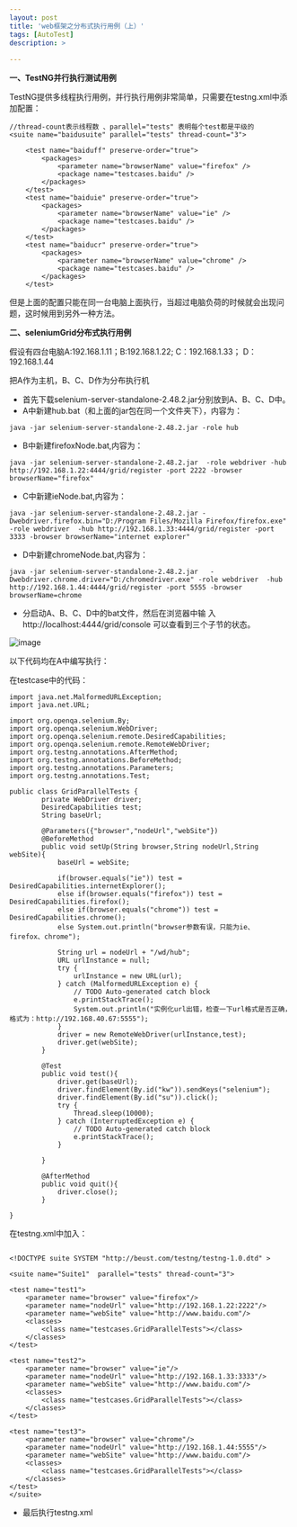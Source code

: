 ```yaml
---
layout: post
title: 'web框架之分布式执行用例（上）'
tags: [AutoTest]
description: >
  
---
```

**一、TestNG并行执行测试用例**

TestNG提供多线程执行用例，并行执行用例非常简单，只需要在testng.xml中添加配置：

```
//thread-count表示线程数 、parallel="tests" 表明每个test都是平级的
<suite name="baidusuite" parallel="tests" thread-count="3">

    <test name="baiduff" preserve-order="true">
		<packages>
		    <parameter name="browserName" value="firefox" />
		    <package name="testcases.baidu" />
		</packages>
	</test> 
	<test name="baiduie" preserve-order="true">
		<packages>
		    <parameter name="browserName" value="ie" />
		    <package name="testcases.baidu" />
		</packages>
	</test>
	<test name="baiducr" preserve-order="true">
		<packages>
		    <parameter name="browserName" value="chrome" />
		    <package name="testcases.baidu" />
		</packages>
	</test>
```
但是上面的配置只能在同一台电脑上面执行，当超过电脑负荷的时候就会出现问题，这时候用到另外一种方法。
<!-- more -->


**二、seleniumGrid分布式执行用例**

假设有四台电脑A:192.168.1.11；B:192.168.1.22; C：192.168.1.33； D：192.168.1.44

把A作为主机，B、C、D作为分布执行机

- 首先下载selenium-server-standalone-2.48.2.jar分别放到A、B、C、D中。
- A中新建hub.bat（和上面的jar包在同一个文件夹下），内容为：
    
```
java -jar selenium-server-standalone-2.48.2.jar -role hub
```
- B中新建firefoxNode.bat,内容为：

```
java -jar selenium-server-standalone-2.48.2.jar  -role webdriver -hub http://192.168.1.22:4444/grid/register -port 2222 -browser browserName="firefox"
```
- C中新建ieNode.bat,内容为：

```
java -jar selenium-server-standalone-2.48.2.jar -Dwebdriver.firefox.bin="D:/Program Files/Mozilla Firefox/firefox.exe" -role webdriver  -hub http://192.168.1.33:4444/grid/register -port 3333 -browser browserName="internet explorer"
```
- D中新建chromeNode.bat,内容为：

```
java -jar selenium-server-standalone-2.48.2.jar   -Dwebdriver.chrome.driver="D:/chromedriver.exe" -role webdriver  -hub http://192.168.1.44:4444/grid/register -port 5555 -browser browserName=chrome
```
- 分启动A、B、C、D中的bat文件，然后在浏览器中输 入http://localhost:4444/grid/console 可以查看到三个子节的状态。

![image](http://note.youdao.com/yws/api/personal/file/1D55782BE350405F9D7FB8525F465634?method=download&shareKey=e4c93592b1cc42729df9e59332a66350)

以下代码均在A中编写执行：

在testcase中的代码：

```
import java.net.MalformedURLException;
import java.net.URL;
 
import org.openqa.selenium.By;
import org.openqa.selenium.WebDriver;
import org.openqa.selenium.remote.DesiredCapabilities;
import org.openqa.selenium.remote.RemoteWebDriver;
import org.testng.annotations.AfterMethod;
import org.testng.annotations.BeforeMethod;
import org.testng.annotations.Parameters;
import org.testng.annotations.Test;
 
public class GridParallelTests {
        private WebDriver driver;
        DesiredCapabilities test;
        String baseUrl;
 
        @Parameters({"browser","nodeUrl","webSite"})
        @BeforeMethod
        public void setUp(String browser,String nodeUrl,String webSite){
            baseUrl = webSite;
 
            if(browser.equals("ie")) test = DesiredCapabilities.internetExplorer();
            else if(browser.equals("firefox")) test = DesiredCapabilities.firefox();
            else if(browser.equals("chrome")) test = DesiredCapabilities.chrome();
            else System.out.println("browser参数有误，只能为ie、 firefox、chrome");
 
            String url = nodeUrl + "/wd/hub";
            URL urlInstance = null;
            try {
                urlInstance = new URL(url);
            } catch (MalformedURLException e) {
                // TODO Auto-generated catch block
                e.printStackTrace();
                System.out.println("实例化url出错，检查一下url格式是否正确，格式为：http://192.168.40.67:5555");
            }
            driver = new RemoteWebDriver(urlInstance,test);
            driver.get(webSite);
        }
 
        @Test
        public void test(){
            driver.get(baseUrl);
            driver.findElement(By.id("kw")).sendKeys("selenium");
            driver.findElement(By.id("su")).click();
            try {
                Thread.sleep(10000);
            } catch (InterruptedException e) {
                // TODO Auto-generated catch block
                e.printStackTrace();
            }
            
        }
 
        @AfterMethod
        public void quit(){
            driver.close();
        }
 
}
```
在testng.xml中加入：

```

<!DOCTYPE suite SYSTEM "http://beust.com/testng/testng-1.0.dtd" >
 
<suite name="Suite1"  parallel="tests" thread-count="3">
 
<test name="test1">
    <parameter name="browser" value="firefox"/>
    <parameter name="nodeUrl" value="http://192.168.1.22:2222"/>
    <parameter name="webSite" value="http://www.baidu.com"/>
    <classes>
        <class name="testcases.GridParallelTests"></class>
    </classes>
</test>
 
<test name="test2">
    <parameter name="browser" value="ie"/>
    <parameter name="nodeUrl" value="http://192.168.1.33:3333"/>
    <parameter name="webSite" value="http://www.baidu.com"/>
    <classes>
        <class name="testcases.GridParallelTests"></class>
    </classes>
</test>
 
<test name="test3">
    <parameter name="browser" value="chrome"/>
    <parameter name="nodeUrl" value="http://192.168.1.44:5555"/>
    <parameter name="webSite" value="http://www.baidu.com"/>
    <classes>
        <class name="testcases.GridParallelTests"></class>
    </classes>
</test>
</suite>
```
- 最后执行testng.xml
